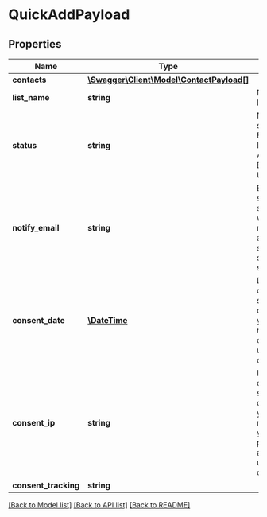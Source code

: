 # QuickAddPayload

## Properties
Name | Type | Description | Notes
------------ | ------------- | ------------- | -------------
**contacts** | [**\Swagger\Client\Model\ContactPayload[]**](ContactPayload.md) |  | 
**list_name** | **string** | Name of your list. | 
**status** | **string** | Name of status: Active, Engaged, Inactive, Abuse, Bounced, Unsubscribed. | 
**notify_email** | **string** | Emails, separated by semicolon, to which the notification about contact subscribing should be sent to | 
**consent_date** | [**\DateTime**](\DateTime.md) | Date of consent to send this contact(s) your email. If not provided current date is used for consent. | [optional] 
**consent_ip** | **string** | IP address of consent to send this contact(s) your email. If not provided your current public IP address is used for consent. | 
**consent_tracking** | **string** |  | 

[[Back to Model list]](../README.md#documentation-for-models) [[Back to API list]](../README.md#documentation-for-api-endpoints) [[Back to README]](../README.md)


